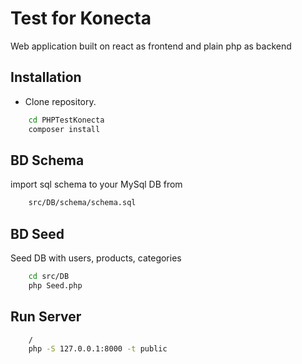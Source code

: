 # Test for Konecta

Web application built on react as frontend and plain php as backend

## Installation

-   Clone repository.

```bash
    cd PHPTestKonecta
    composer install
```

## BD Schema

import sql schema to your MySql DB from

```bash
    src/DB/schema/schema.sql
```

## BD Seed

Seed DB with users, products, categories

```bash
    cd src/DB
    php Seed.php
```

## Run Server

```bash
    /
    php -S 127.0.0.1:8000 -t public
```
